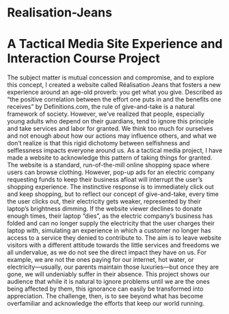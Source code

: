 # Realisation-Jeans
# A Tactical Media Site Experience and Interaction Course Project
The subject matter is mutual concession and compromise, and to explore this concept, I
created a website called Réalisation Jeans that fosters a new experience around an age-old proverb: you get what you give. 
Described as “the positive correlation between the effort one puts in and the benefits one receives” by Definitions.com, 
the rule of give-and-take is a natural framework of society. However, we’ve realized that people, 
especially young adults who depend on their guardians, tend to ignore this principle and take services and labor for granted. 
We think too much for ourselves and not enough about how our actions may influence others, and what we don’t realize is that 
this rigid dichotomy between selfishness and selflessness impacts everyone around us.
As a tactical media project, I have made a website to acknowledge this pattern of taking things for granted. 
The website is a standard, run-of-the-mill online shopping space where users can browse clothing. 
However, pop-up ads for an electric company requesting funds to keep their business afloat will interrupt the user’s shopping experience. 
The instinctive response is to immediately click out and keep shopping, but to reflect our concept of give-and-take, 
every time the user clicks out, their electricity gets weaker, represented by their laptop’s brightness dimming. 
If the website viewer declines to donate enough times, their laptop “dies”, as the electric company’s business has folded 
and can no longer supply the electricity that the user charges their laptop with, simulating an experience in which a customer 
no longer has access to a service they denied to contribute to.
The aim is to leave website visitors with a different attitude towards the little services and freedoms we all undervalue, 
as we do not see the direct impact they have on us. For example, we are not the ones paying for our internet, hot water, or electricity—usually, 
our parents maintain those luxuries—but once they are gone, we will undeniably suffer in their absence. 
This project shows our audience that while it is natural to ignore problems until we are the ones being affected by them, this ignorance can easily be transformed into appreciation. 
The challenge, then, is to see beyond what has become overfamiliar and acknowledge the efforts that keep our world running.
